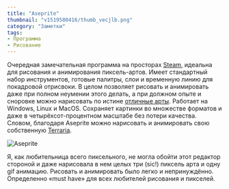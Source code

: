 ```yaml
---
title: "Aseprite"
thumbnail: "v1519580416/thumb_vecjlb.png"
category: "Заметки"
tags:
- Программа
- Рисование
---
```


Очередная замечательная программа на просторах [Steam][1], идеальна для рисования и анимирования пиксель-артов. Имеет стандартный набор инструментов, готовые палитры, слои и временную линию для покадровой отрисвоки. В целом позволяет рисовать и анимировать даже при полном неумении этого делать, а при должном опыте и сноровке можно нарисовать по истине [отличные арты][2]. Работает на Windows, Linux и MacOS. Сохраняет картинки во множестве форматов и даже в четырёхсот-процентном масштабе без потери качества. Словом, благодаря Aseprite можно нарисовать и анимировать свою собственную [Terraria][3]. 

![Aseprite][image-1]

Я, как любительница всего пиксельного, не могла обойти этот редактор стороной и даже нарисовала в нем целых три (sic!) пиксель арта и одну gif анимацию. Рисовать и анимировать было легко и непринуждённо. Определенно «must have» для всех любителей рисования и пикселей.

[image-1]:  https://res.cloudinary.com/milkleaks/image/upload/v1519066596/01_ggymet.png
[1]:    http://store.steampowered.com/app/431730/Aseprite/
[2]:    http://steamcommunity.com/app/431730/images/
[3]:    http://store.steampowered.com/app/105600/Terraria/